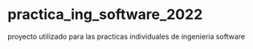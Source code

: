 # practica_ing_software_2022
proyecto utilizado para las practicas individuales de ingenieria software
